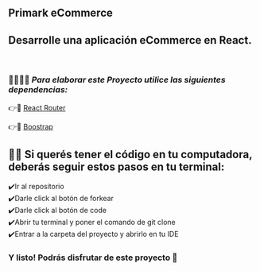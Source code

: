 ## **Primark eCommerce**


## Desarrolle una aplicación eCommerce en React.
<br>


### 👩‍💻👩‍💻 ***Para elaborar este Proyecto utilice las siguientes dependencias:***


👉📁 [React Router](https://reactrouter.com/)

👉📁 [Boostrap](https://getbootstrap.com/)



## 👨‍💻 Si querés tener el código en tu computadora, deberás seguir estos pasos en tu terminal:

 ✔️Ir al repositorio
 <br>
 ✔️Darle click al botón de forkear
 <br>
 ✔️Darle click al botón de code
 <br>
 ✔️Abrir tu terminal y poner el comando de git clone <url>
 <br>
 ✔️Entrar a la carpeta del proyecto y abrirlo en tu IDE 
 <br>

### Y listo! Podrás disfrutar de este proyecto 🤗


